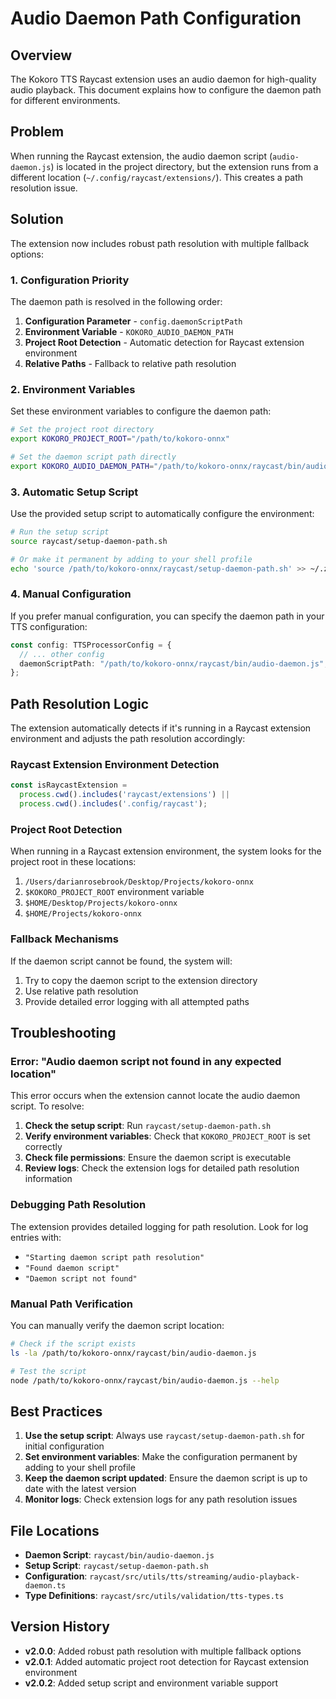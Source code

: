 # Audio Daemon Path Configuration

## Overview

The Kokoro TTS Raycast extension uses an audio daemon for high-quality audio playback. This document explains how to configure the daemon path for different environments.

## Problem

When running the Raycast extension, the audio daemon script (`audio-daemon.js`) is located in the project directory, but the extension runs from a different location (`~/.config/raycast/extensions/`). This creates a path resolution issue.

## Solution

The extension now includes robust path resolution with multiple fallback options:

### 1. Configuration Priority

The daemon path is resolved in the following order:

1. **Configuration Parameter** - `config.daemonScriptPath`
2. **Environment Variable** - `KOKORO_AUDIO_DAEMON_PATH`
3. **Project Root Detection** - Automatic detection for Raycast extension environment
4. **Relative Paths** - Fallback to relative path resolution

### 2. Environment Variables

Set these environment variables to configure the daemon path:

```bash
# Set the project root directory
export KOKORO_PROJECT_ROOT="/path/to/kokoro-onnx"

# Set the daemon script path directly
export KOKORO_AUDIO_DAEMON_PATH="/path/to/kokoro-onnx/raycast/bin/audio-daemon.js"
```

### 3. Automatic Setup Script

Use the provided setup script to automatically configure the environment:

```bash
# Run the setup script
source raycast/setup-daemon-path.sh

# Or make it permanent by adding to your shell profile
echo 'source /path/to/kokoro-onnx/raycast/setup-daemon-path.sh' >> ~/.zshrc
```

### 4. Manual Configuration

If you prefer manual configuration, you can specify the daemon path in your TTS configuration:

```typescript
const config: TTSProcessorConfig = {
  // ... other config
  daemonScriptPath: "/path/to/kokoro-onnx/raycast/bin/audio-daemon.js",
};
```

## Path Resolution Logic

The extension automatically detects if it's running in a Raycast extension environment and adjusts the path resolution accordingly:

### Raycast Extension Environment Detection

```typescript
const isRaycastExtension = 
  process.cwd().includes('raycast/extensions') || 
  process.cwd().includes('.config/raycast');
```

### Project Root Detection

When running in a Raycast extension environment, the system looks for the project root in these locations:

1. `/Users/darianrosebrook/Desktop/Projects/kokoro-onnx`
2. `$KOKORO_PROJECT_ROOT` environment variable
3. `$HOME/Desktop/Projects/kokoro-onnx`
4. `$HOME/Projects/kokoro-onnx`

### Fallback Mechanisms

If the daemon script cannot be found, the system will:

1. Try to copy the daemon script to the extension directory
2. Use relative path resolution
3. Provide detailed error logging with all attempted paths

## Troubleshooting

### Error: "Audio daemon script not found in any expected location"

This error occurs when the extension cannot locate the audio daemon script. To resolve:

1. **Check the setup script**: Run `raycast/setup-daemon-path.sh`
2. **Verify environment variables**: Check that `KOKORO_PROJECT_ROOT` is set correctly
3. **Check file permissions**: Ensure the daemon script is executable
4. **Review logs**: Check the extension logs for detailed path resolution information

### Debugging Path Resolution

The extension provides detailed logging for path resolution. Look for log entries with:

- `"Starting daemon script path resolution"`
- `"Found daemon script"`
- `"Daemon script not found"`

### Manual Path Verification

You can manually verify the daemon script location:

```bash
# Check if the script exists
ls -la /path/to/kokoro-onnx/raycast/bin/audio-daemon.js

# Test the script
node /path/to/kokoro-onnx/raycast/bin/audio-daemon.js --help
```

## Best Practices

1. **Use the setup script**: Always use `raycast/setup-daemon-path.sh` for initial configuration
2. **Set environment variables**: Make the configuration permanent by adding to your shell profile
3. **Keep the daemon script updated**: Ensure the daemon script is up to date with the latest version
4. **Monitor logs**: Check extension logs for any path resolution issues

## File Locations

- **Daemon Script**: `raycast/bin/audio-daemon.js`
- **Setup Script**: `raycast/setup-daemon-path.sh`
- **Configuration**: `raycast/src/utils/tts/streaming/audio-playback-daemon.ts`
- **Type Definitions**: `raycast/src/utils/validation/tts-types.ts`

## Version History

- **v2.0.0**: Added robust path resolution with multiple fallback options
- **v2.0.1**: Added automatic project root detection for Raycast extension environment
- **v2.0.2**: Added setup script and environment variable support 
